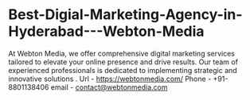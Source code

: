 # Best-Digial-Marketing-Agency-in-Hyderabad---Webton-Media
At Webton Media, we offer comprehensive digital marketing services tailored to elevate your online presence and drive results. Our team of experienced professionals is dedicated to implementing strategic and innovative solutions .  Url - https://webtonmedia.com/  Phone - +91-8801138406  email - contact@webtonmedia.com
